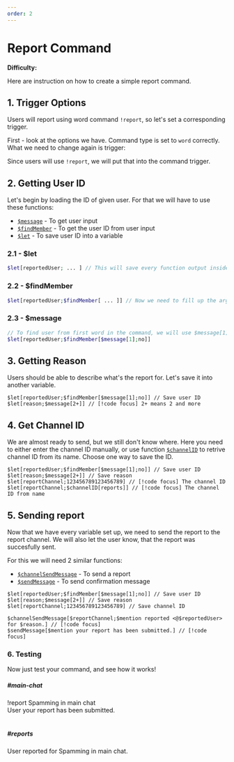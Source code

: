 ```yaml
---
order: 2
---
```


# Report Command

**Difficulty:** <Easy/>

Here are instruction on how to create a simple report command.

## 1. Trigger Options

Users will report using word command `!report`, so let's set a corresponding trigger.

First - look at the options we have. Command type is set to `word` correctly. What we need to change again is trigger:
<Pic src="/images/tutorials/report/1.png"/>

Since users will use `!report`, we will put that into the command trigger.
<Pic src="/images/tutorials/report/2.png"/>

## 2. Getting User ID

Let's begin by loading the ID of given user. For that we will have to use these functions:
- [`$message`](../Functions/Message/message.md) - To get user input
- [`$findMember`](../Functions/Member/findMember.md) - To get the user ID from user input
- [`$let`](../Functions/Variables/let.md) - To save user ID into a variable

### 2.1 - $let

```php
$let[reportedUser; ... ] // This will save every function output inside
```

### 2.2 - $findMember

```php
$let[reportedUser;$findMember[ ... ]] // Now we need to fill up the arguments
```

### 2.3 - $message

```php
// To find user from first word in the command, we will use $message[1]
$let[reportedUser;$findMember[$message[1];no]]
```

## 3. Getting Reason

Users should be able to describe what's the report for. Let's save it into another variable.

```php{2}
$let[reportedUser;$findMember[$message[1];no]] // Save user ID
$let[reason;$message[2+]] // [!code focus] 2+ means 2 and more
```

## 4. Get Channel ID

We are almost ready to send, but we still don't know where. Here you need to either enter the channel ID manually, or use function [`$channelID`](../Functions/Channel/channelID.md) to retrive channel ID from its name. Choose one way to save the ID.

```php{3,4}
$let[reportedUser;$findMember[$message[1];no]] // Save user ID
$let[reason;$message[2+]] // Save reason
$let[reportChannel;123456789123456789] // [!code focus] The channel ID
$let[reportChannel;$channelID[reports]] // [!code focus] The channel ID from name
```

## 5. Sending report

Now that we have every variable set up, we need to send the report to the report channel. We will also let the user know, that the report was succesfully sent.

For this we will need 2 similar functions:
- [`$channelSendMessage`](../Functions/Message/channelSendMessage.md) - To send a report
- [`$sendMessage`](../Functions/Message/sendMessage.md) - To send confirmation message

```php{5,6}
$let[reportedUser;$findMember[$message[1];no]] // Save user ID
$let[reason;$message[2+]] // Save reason
$let[reportChannel;123456789123456789] // Save channel ID

$channelSendMessage[$reportChannel;$mention reported <@$reportedUser> for $reason.] // [!code focus]
$sendMessage[$mention your report has been submitted.] // [!code focus]
```

### 6. Testing

Now just test your command, and see how it works!

##### #main-chat

<Discord>
    <UserMessage>
        !report <Mention text="User 2"/> Spamming in main chat
    </UserMessage>
    <div class="discord-bot">
        <discord-message :bot="true" role-color="#5fb0fa" author="Custom Command" avatar="/bot-profile.png">
            <discord-mention :highlight="true">User</discord-mention> your report has been submitted.
        </discord-message>
    </div>
</Discord>

<br/>

##### #reports

<Discord>
    <div class="discord-bot">
        <discord-message :bot="true" role-color="#5fb0fa" author="Custom Command" avatar="/bot-profile.png">
            <discord-mention :highlight="true">User</discord-mention> reported <Mention text="User 2"/> for Spamming in main chat.
        </discord-message>
    </div>
</Discord>